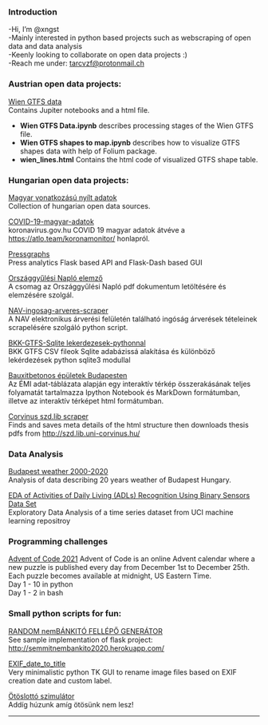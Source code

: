 ### Introduction

-Hi, I’m @xngst  
-Mainly interested in python based projects such as webscraping of open data and data analysis  
-Keenly looking to collaborate on open data projects :)  
-Reach me under: tarcvzf@protonmail.ch  

### Austrian open data projects:  
[Wien GTFS data](https://github.com/xngst/wien_gtfs)  
Contains Jupiter notebooks and a html file.  
* <b>Wien GTFS Data.ipynb</b> describes processing stages of the Wien GTFS file.  
* <b>Wien GTFS shapes to map.ipynb</b> describes how to visualize GTFS shapes data with help of Folium package.  
* <b>wien_lines.html</b> Contains the html code of visualized GTFS shape table.  

### Hungarian open data projects:

[Magyar vonatkozású nyílt adatok](https://github.com/xngst/Magyar-vonatkozasu-nyilt-adatok)  
Collection of hungarian open data sources.

[COVID-19-magyar-adatok](https://github.com/xngst/COVID-19-magyar-adatok)  
koronavirus.gov.hu COVID 19 magyar adatok átvéve a https://atlo.team/koronamonitor/ honlapról.  

[Pressgraphs](https://github.com/xngst/press-graphs)  
Press analytics Flask based API and Flask-Dash based GUI  

[Országgyűlési Napló elemző](https://github.com/xngst/orszaggyulesi_naplo)  
A csomag az Országgyűlési Napló pdf dokumentum letöltésére és elemzésére szolgál.

[NAV-ingosag-arveres-scraper](https://github.com/xngst/NAV-ingosag-arveres-scraper)  
A NAV elektronikus árverési felületén található ingóság árverések tételeinek scrapelésére szolgáló python script.

[BKK-GTFS-Sqlite lekerdezesek-pythonnal](https://github.com/xngst/BKK-GTFS-Sqlite-Python)  
BKK GTFS CSV fileok Sqlite adabázissá alakítása és különböző lekérdezések python sqlite3 modullal 

[Bauxitbetonos épületek Budapesten](https://github.com/xngst/bauxitbeton_epuletek_budapesten)  
Az ÉMI adat-táblázata alapján egy interaktív térkép összerakásának teljes folyamatát tartalmazza Ipython Notebook és MarkDown formátumban, illetve az interaktív térképet html formátumban.

[Corvinus szd.lib scraper](https://github.com/xngst/Corvinus_thesis_scraper)  
Finds and saves meta details of the html structure then downloads thesis pdfs from http://szd.lib.uni-corvinus.hu/

### Data Analysis
[Budapest weather 2000-2020](https://github.com/xngst/Budapest_idojaras_2000-2020)  
Analysis of data describing 20 years weather of Budapest Hungary. 

[EDA of Activities of Daily Living (ADLs) Recognition Using Binary Sensors Data Set](https://github.com/xngst/Activities_of_Daily_Living_EDA/blob/main/ADL%20data.ipynb)  
Exploratory Data Analysis of a time series dataset from UCI machine learning repositroy  

### Programming challenges 

[Advent of Code 2021](https://github.com/xngst/aocd_2021) 
Advent of Code is an online Advent calendar where a new puzzle is published every day from December 1st to December 25th. Each puzzle becomes available at midnight, US Eastern Time.  
Day 1 - 10 in python  
Day 1 - 2 in bash  

### Small python scripts for fun:

[RANDOM nemBÁNKITÓ FELLÉPŐ GENERÁTOR](https://github.com/xngst/random_zenekar)  
See sample implementation of flask project: http://semmitnembankito2020.herokuapp.com/

[EXIF_date_to_title](https://github.com/xngst/EXIF_date_to_title)  
Very minimalistic python TK GUI to rename image files based on EXIF creation date and custom label.

[Ötöslottó szimulátor](https://github.com/xngst/otoslotto_szimulator)  
Addíg húzunk amíg ötösünk nem lesz!   


<hr>




<!---
xngst/xngst is a ✨ special ✨ repository because its `README.md` (this file) appears on your GitHub profile.
You can click the Preview link to take a look at your changes.
--->


